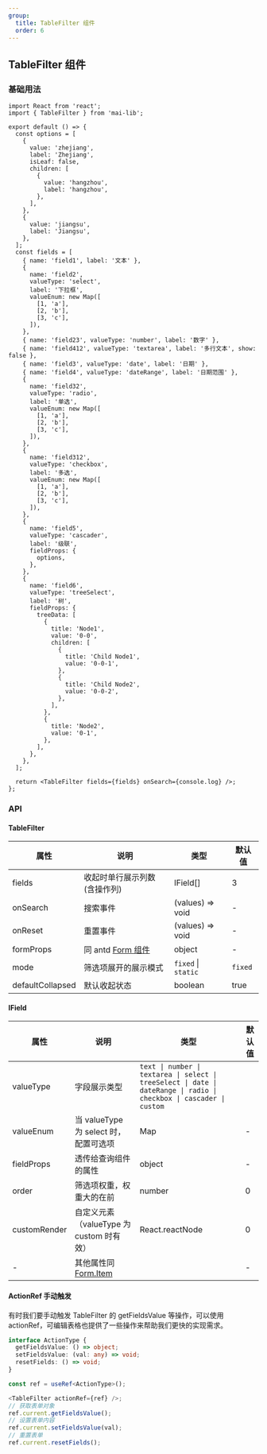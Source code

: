 ```yaml
---
group:
  title: TableFilter 组件
  order: 6
---
```


## TableFilter 组件

### 基础用法

```tsx
import React from 'react';
import { TableFilter } from 'mai-lib';

export default () => {
  const options = [
    {
      value: 'zhejiang',
      label: 'Zhejiang',
      isLeaf: false,
      children: [
        {
          value: 'hangzhou',
          label: 'hangzhou',
        },
      ],
    },
    {
      value: 'jiangsu',
      label: 'Jiangsu',
    },
  ];
  const fields = [
    { name: 'field1', label: '文本' },
    {
      name: 'field2',
      valueType: 'select',
      label: '下拉框',
      valueEnum: new Map([
        [1, 'a'],
        [2, 'b'],
        [3, 'c'],
      ]),
    },
    { name: 'field23', valueType: 'number', label: '数字' },
    { name: 'field412', valueType: 'textarea', label: '多行文本', show: false },
    { name: 'field3', valueType: 'date', label: '日期' },
    { name: 'field4', valueType: 'dateRange', label: '日期范围' },
    {
      name: 'field32',
      valueType: 'radio',
      label: '单选',
      valueEnum: new Map([
        [1, 'a'],
        [2, 'b'],
        [3, 'c'],
      ]),
    },
    {
      name: 'field312',
      valueType: 'checkbox',
      label: '多选',
      valueEnum: new Map([
        [1, 'a'],
        [2, 'b'],
        [3, 'c'],
      ]),
    },
    {
      name: 'field5',
      valueType: 'cascader',
      label: '级联',
      fieldProps: {
        options,
      },
    },
    {
      name: 'field6',
      valueType: 'treeSelect',
      label: '树',
      fieldProps: {
        treeData: [
          {
            title: 'Node1',
            value: '0-0',
            children: [
              {
                title: 'Child Node1',
                value: '0-0-1',
              },
              {
                title: 'Child Node2',
                value: '0-0-2',
              },
            ],
          },
          {
            title: 'Node2',
            value: '0-1',
          },
        ],
      },
    },
  ];

  return <TableFilter fields={fields} onSearch={console.log} />;
};
```

### API

#### TableFilter

| 属性             | 说明                                                            | 类型                | 默认值  |
| ---------------- | --------------------------------------------------------------- | ------------------- | ------- |
| fields           | 收起时单行展示列数(含操作列)                                    | IField[]            | 3       |
| onSearch         | 搜索事件                                                        | (values) => void    | -       |
| onReset          | 重置事件                                                        | (values) => void    | -       |
| formProps        | 同 antd [Form 组件](https://ant.design/components/form-cn/#API) | object              | -       |
| mode             | 筛选项展开的展示模式                                            | `fixed` \| `static` | `fixed` |
| defaultCollapsed | 默认收起状态                                                    | boolean             | true    |

#### IField

| 属性         | 说明                                                                     | 类型                                                                                                                 | 默认值 |
| ------------ | ------------------------------------------------------------------------ | -------------------------------------------------------------------------------------------------------------------- | ------ |
| valueType    | 字段展示类型                                                             | `text \| number \| textarea \| select \| treeSelect \| date \| dateRange \| radio \| checkbox \| cascader \| custom` |
| valueEnum    | 当 valueType 为 select 时，配置可选项                                    | Map                                                                                                                  | -      |
| fieldProps   | 透传给查询组件的属性                                                     | object                                                                                                               | -      |
| order        | 筛选项权重，权重大的在前                                                 | number                                                                                                               | 0      |
| customRender | 自定义元素（valueType 为 custom 时有效）                                 | React.reactNode                                                                                                      | 0      |
| -            | 其他属性同 [Form.Item](https://ant.design/components/form-cn/#Form.Item) |                                                                                                                      | -      |

#### ActionRef 手动触发

有时我们要手动触发 TableFilter 的 getFieldsValue 等操作，可以使用 actionRef，可编辑表格也提供了一些操作来帮助我们更快的实现需求。

```ts
interface ActionType {
  getFieldsValue: () => object;
  setFieldsValue: (val: any) => void;
  resetFields: () => void;
}

const ref = useRef<ActionType>();

<TableFilter actionRef={ref} />;
// 获取表单对象
ref.current.getFieldsValue();
// 设置表单内容
ref.current.setFieldsValue(val);
// 重置表单
ref.current.resetFields();
```
